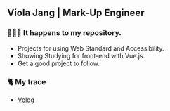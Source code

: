 <section>
 <h1>Viola Jang | Mark-Up Engineer</h1>
 
 <h3> 💁🏼‍♀️ It happens to my repository.</h3>
 <ul>
    <li>Projects for using Web Standard and Accessibility.</li>
    <li>Showing Studying for front-end with Vue.js.</li>
    <li>Get a good project to follow.</li>
 </ul>
 
 <h3> 🐈 ‍My trace</h3>
 <ul>
    <li><a href="https://velog.io/@brviolet" target="_blank">Velog</a></li>
 </ul>
 </section>